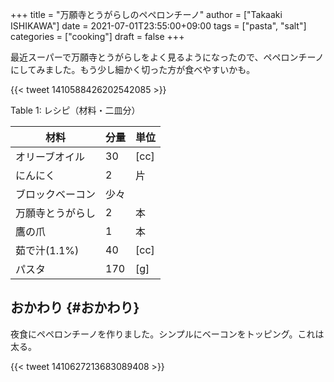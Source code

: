 +++
title = "万願寺とうがらしのペペロンチーノ"
author = ["Takaaki ISHIKAWA"]
date = 2021-07-01T23:55:00+09:00
tags = ["pasta", "salt"]
categories = ["cooking"]
draft = false
+++

最近スーパーで万願寺とうがらしをよく見るようになったので、ペペロンチーノにしてみました。もう少し細かく切った方が食べやすいかも。

{{< tweet 1410588426202542085 >}}

<div class="table-caption">
  <span class="table-number">Table 1</span>:
  レシピ（材料・二皿分）
</div>

| 材料      | 分量 | 単位 |
|---------|----|----|
| オリーブオイル | 30  | [cc] |
| にんにく  | 2   | 片   |
| ブロックベーコン | 少々 |      |
| 万願寺とうがらし | 2   | 本   |
| 鷹の爪    | 1   | 本   |
| 茹で汁(1.1%) | 40  | [cc] |
| パスタ    | 170 | [g]  |


## おかわり {#おかわり}

夜食にペペロンチーノを作りました。シンプルにベーコンをトッピング。これは太る。

{{< tweet 1410627213683089408 >}}
